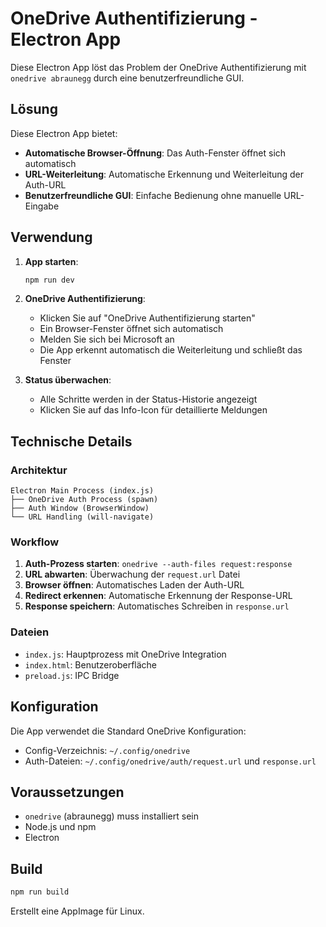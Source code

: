 # OneDrive Authentifizierung - Electron App

Diese Electron App löst das Problem der OneDrive Authentifizierung mit `onedrive abraunegg` durch eine benutzerfreundliche GUI.


## Lösung

Diese Electron App bietet:
- **Automatische Browser-Öffnung**: Das Auth-Fenster öffnet sich automatisch
- **URL-Weiterleitung**: Automatische Erkennung und Weiterleitung der Auth-URL
- **Benutzerfreundliche GUI**: Einfache Bedienung ohne manuelle URL-Eingabe

## Verwendung

1. **App starten**:
   ```bash
   npm run dev
   ```

2. **OneDrive Authentifizierung**:
   - Klicken Sie auf "OneDrive Authentifizierung starten"
   - Ein Browser-Fenster öffnet sich automatisch
   - Melden Sie sich bei Microsoft an
   - Die App erkennt automatisch die Weiterleitung und schließt das Fenster

3. **Status überwachen**:
   - Alle Schritte werden in der Status-Historie angezeigt
   - Klicken Sie auf das Info-Icon für detaillierte Meldungen

## Technische Details

### Architektur

```
Electron Main Process (index.js)
├── OneDrive Auth Process (spawn)
├── Auth Window (BrowserWindow)
└── URL Handling (will-navigate)
```

### Workflow

1. **Auth-Prozess starten**: `onedrive --auth-files request:response`
2. **URL abwarten**: Überwachung der `request.url` Datei
3. **Browser öffnen**: Automatisches Laden der Auth-URL
4. **Redirect erkennen**: Automatische Erkennung der Response-URL
5. **Response speichern**: Automatisches Schreiben in `response.url`

### Dateien

- `index.js`: Hauptprozess mit OneDrive Integration
- `index.html`: Benutzeroberfläche
- `preload.js`: IPC Bridge

## Konfiguration

Die App verwendet die Standard OneDrive Konfiguration:
- Config-Verzeichnis: `~/.config/onedrive`
- Auth-Dateien: `~/.config/onedrive/auth/request.url` und `response.url`

## Voraussetzungen

- `onedrive` (abraunegg) muss installiert sein
- Node.js und npm
- Electron

## Build

```bash
npm run build
```

Erstellt eine AppImage für Linux.